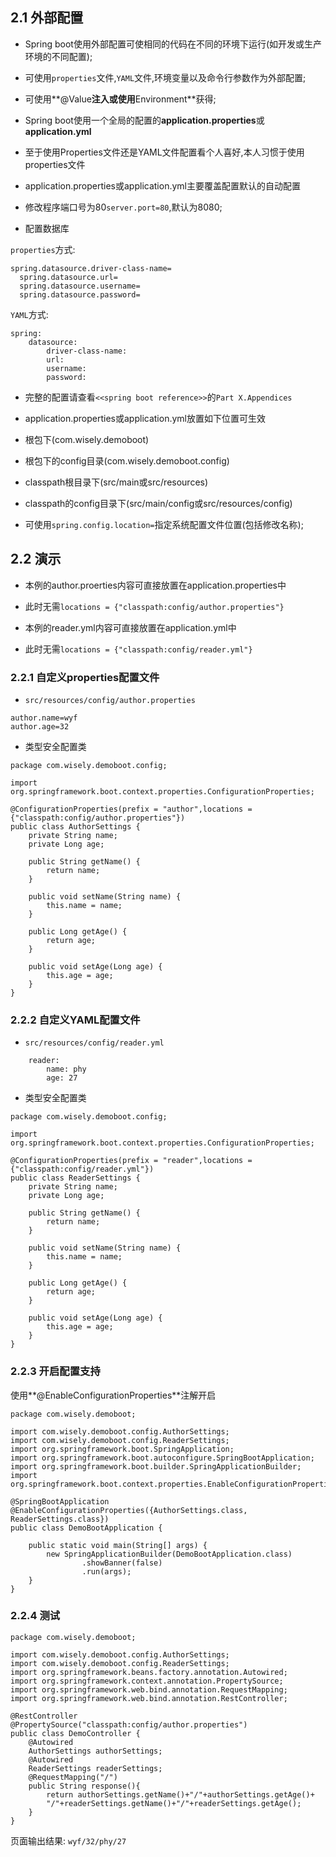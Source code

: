 ## 2.1 外部配置
- Spring boot使用外部配置可使相同的代码在不同的环境下运行(如开发或生产环境的不同配置);

- 可使用`properties`文件,`YAML`文件,环境变量以及命令行参数作为外部配置;

- 可使用**@Value**注入或使用**Environment**获得;

- Spring boot使用一个全局的配置的**application.properties**或**application.yml**

- 至于使用Properties文件还是YAML文件配置看个人喜好,本人习惯于使用properties文件

- application.properties或application.yml主要覆盖配置默认的自动配置
 - 修改程序端口号为80`server.port=80`,默认为8080;
 - 配置数据库

  `properties`方式:  

  ```
  spring.datasource.driver-class-name=
    spring.datasource.url=
    spring.datasource.username=
    spring.datasource.password=
  ```

  `YAML`方式:  

  ```
  spring: 
      datasource:
          driver-class-name:
          url:
          username:
          password:

  ```
 - 完整的配置请查看`<<spring boot reference>>`的`Part X.Appendices`

- application.properties或application.yml放置如下位置可生效
 - 根包下(com.wisely.demoboot)
 - 根包下的config目录(com.wisely.demoboot.config)
 - classpath根目录下(src/main或src/resources)
 - classpath的config目录下(src/main/config或src/resources/config)
 - 可使用`spring.config.location=`指定系统配置文件位置(包括修改名称);

## 2.2 演示

- 本例的author.proerties内容可直接放置在application.properties中
 - 此时无需`locations = {"classpath:config/author.properties"}`
 
- 本例的reader.yml内容可直接放置在application.yml中
 - 此时无需`locations = {"classpath:config/reader.yml"}`

### 2.2.1 自定义properties配置文件
- `src/resources/config/author.properties`  
```
author.name=wyf
author.age=32
```
- 类型安全配置类

```
package com.wisely.demoboot.config;

import org.springframework.boot.context.properties.ConfigurationProperties;

@ConfigurationProperties(prefix = "author",locations = {"classpath:config/author.properties"})
public class AuthorSettings {
    private String name;
    private Long age;

    public String getName() {
        return name;
    }

    public void setName(String name) {
        this.name = name;
    }

    public Long getAge() {
        return age;
    }

    public void setAge(Long age) {
        this.age = age;
    }
}

```
### 2.2.2 自定义YAML配置文件
- `src/resources/config/reader.yml`  

```
	reader:
    	name: phy
    	age: 27

```

- 类型安全配置类

```
package com.wisely.demoboot.config;

import org.springframework.boot.context.properties.ConfigurationProperties;

@ConfigurationProperties(prefix = "reader",locations = {"classpath:config/reader.yml"})
public class ReaderSettings {
    private String name;
    private Long age;

    public String getName() {
        return name;
    }

    public void setName(String name) {
        this.name = name;
    }

    public Long getAge() {
        return age;
    }

    public void setAge(Long age) {
        this.age = age;
    }
}

```

### 2.2.3 开启配置支持

使用**@EnableConfigurationProperties**注解开启
```
package com.wisely.demoboot;

import com.wisely.demoboot.config.AuthorSettings;
import com.wisely.demoboot.config.ReaderSettings;
import org.springframework.boot.SpringApplication;
import org.springframework.boot.autoconfigure.SpringBootApplication;
import org.springframework.boot.builder.SpringApplicationBuilder;
import org.springframework.boot.context.properties.EnableConfigurationProperties;

@SpringBootApplication
@EnableConfigurationProperties({AuthorSettings.class, ReaderSettings.class})
public class DemoBootApplication {

    public static void main(String[] args) {
        new SpringApplicationBuilder(DemoBootApplication.class)
                .showBanner(false)
                .run(args);
    }
}

```

### 2.2.4 测试
```
package com.wisely.demoboot;

import com.wisely.demoboot.config.AuthorSettings;
import com.wisely.demoboot.config.ReaderSettings;
import org.springframework.beans.factory.annotation.Autowired;
import org.springframework.context.annotation.PropertySource;
import org.springframework.web.bind.annotation.RequestMapping;
import org.springframework.web.bind.annotation.RestController;

@RestController
@PropertySource("classpath:config/author.properties")
public class DemoController {
    @Autowired
    AuthorSettings authorSettings;
    @Autowired
    ReaderSettings readerSettings;
    @RequestMapping("/")
    public String response(){
        return authorSettings.getName()+"/"+authorSettings.getAge()+
        "/"+readerSettings.getName()+"/"+readerSettings.getAge();
    }
}
```
页面输出结果:
`wyf/32/phy/27`